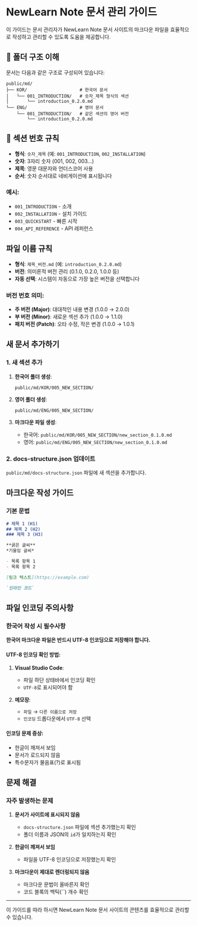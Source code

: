 # NewLearn Note 문서 관리 가이드

이 가이드는 문서 관리자가 NewLearn Note 문서 사이트의 마크다운 파일을 효율적으로 작성하고 관리할 수 있도록 도움을 제공합니다.

## 📁 폴더 구조 이해

문서는 다음과 같은 구조로 구성되어 있습니다:

```
public/md/
├── KOR/                    # 한국어 문서
│   └── 001_INTRODUCTION/   # 숫자_제목 형식의 섹션
│       └── introduction_0.2.0.md
└── ENG/                    # 영어 문서
    └── 001_INTRODUCTION/   # 같은 섹션의 영어 버전
        └── introduction_0.2.0.md
```

## 🔢 섹션 번호 규칙

- **형식**: `숫자_제목` (예: `001_INTRODUCTION`, `002_INSTALLATION`)
- **숫자**: 3자리 숫자 (001, 002, 003...)
- **제목**: 영문 대문자와 언더스코어 사용
- **순서**: 숫자 순서대로 네비게이션에 표시됩니다

### 예시:
- `001_INTRODUCTION` - 소개
- `002_INSTALLATION` - 설치 가이드
- `003_QUICKSTART` - 빠른 시작
- `004_API_REFERENCE` - API 레퍼런스

## 파일 이름 규칙

- **형식**: `제목_버전.md` (예: `introduction_0.2.0.md`)
- **버전**: 의미론적 버전 관리 (0.1.0, 0.2.0, 1.0.0 등)
- **자동 선택**: 시스템이 자동으로 가장 높은 버전을 선택합니다

### 버전 번호 의미:
- **주 버전 (Major)**: 대대적인 내용 변경 (1.0.0 → 2.0.0)
- **부 버전 (Minor)**: 새로운 섹션 추가 (1.0.0 → 1.1.0)
- **패치 버전 (Patch)**: 오타 수정, 작은 변경 (1.0.0 → 1.0.1)

## 새 문서 추가하기

### 1. 새 섹션 추가

1. **한국어 폴더 생성**:
   ```
   public/md/KOR/005_NEW_SECTION/
   ```

2. **영어 폴더 생성**:
   ```
   public/md/ENG/005_NEW_SECTION/
   ```

3. **마크다운 파일 생성**:
   - 한국어: `public/md/KOR/005_NEW_SECTION/new_section_0.1.0.md`
   - 영어: `public/md/ENG/005_NEW_SECTION/new_section_0.1.0.md`

### 2. docs-structure.json 업데이트

`public/md/docs-structure.json` 파일에 새 섹션을 추가합니다.

## 마크다운 작성 가이드

### 기본 문법

```markdown
# 제목 1 (H1)
## 제목 2 (H2)
### 제목 3 (H3)

**굵은 글씨**
*기울임 글씨*

- 목록 항목 1
- 목록 항목 2

[링크 텍스트](https://example.com)

`인라인 코드`
```

## 파일 인코딩 주의사항

### 한국어 작성 시 필수사항

**한국어 마크다운 파일은 반드시 UTF-8 인코딩으로 저장해야 합니다.**

#### UTF-8 인코딩 확인 방법:

1. **Visual Studio Code**:
   - 파일 하단 상태바에서 인코딩 확인
   - `UTF-8`로 표시되어야 함

2. **메모장**:
   - `파일` → `다른 이름으로 저장`
   - `인코딩` 드롭다운에서 `UTF-8` 선택

#### 인코딩 문제 증상:
- 한글이 깨져서 보임
- 문서가 로드되지 않음
- 특수문자가 물음표(?)로 표시됨

## 문제 해결

### 자주 발생하는 문제

1. **문서가 사이트에 표시되지 않음**
   - `docs-structure.json` 파일에 섹션 추가했는지 확인
   - 폴더 이름과 JSON의 `id`가 일치하는지 확인

2. **한글이 깨져서 보임**
   - 파일을 UTF-8 인코딩으로 저장했는지 확인

3. **마크다운이 제대로 렌더링되지 않음**
   - 마크다운 문법이 올바른지 확인
   - 코드 블록의 백틱(``) 개수 확인

---

이 가이드를 따라 하시면 NewLearn Note 문서 사이트의 콘텐츠를 효율적으로 관리할 수 있습니다.
